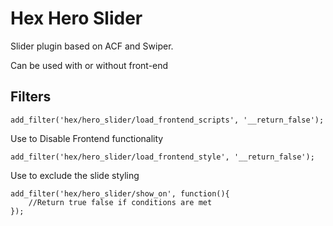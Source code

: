 # Hex Hero Slider

Slider plugin based on ACF and Swiper.

Can be used with or without front-end

## Filters

```
add_filter('hex/hero_slider/load_frontend_scripts', '__return_false');
```
Use to Disable Frontend functionality

```
add_filter('hex/hero_slider/load_frontend_style', '__return_false');
```
Use to exclude the slide styling

```
add_filter('hex/hero_slider/show_on', function(){
	//Return true false if conditions are met
});
```